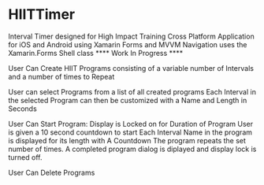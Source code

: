 # HIITTimer
Interval Timer designed for High Impact Training
Cross Platform Application for iOS and Android using Xamarin Forms and MVVM
Navigation uses the Xamarin.Forms Shell class
**** Work In Progress ****

User Can Create HIIT Programs consisting of a variable number of Intervals and a number of times to Repeat

User can select Programs from a list of all created programs
Each Interval in the selected Program can then be customized with a Name and Length in Seconds


User Can Start Program:
  Display is Locked on for Duration of Program
  User is given a 10 second countdown to start
  Each Interval Name in the program is displayed for its length with A Countdown
  The program repeats the set number of times.
  A completed program dialog is diplayed and display lock is turned off.
  
 User Can Delete Programs
  
  
